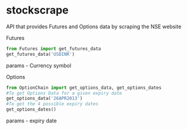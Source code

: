 stockscrape
===========
API that provides Futures and Options data by scraping the NSE website

Futures

```python
from Futures import get_futures_data
get_futures_data('USDINR')
```

params - Currency symbol

Options

```python
from OptionChain import get_options_data, get_options_dates
#To get Options Data for a given expiry date
get_options_data('26APR2013')
#To get the 4 possible expiry dates
get_options_dates()
```
params - expiry date



